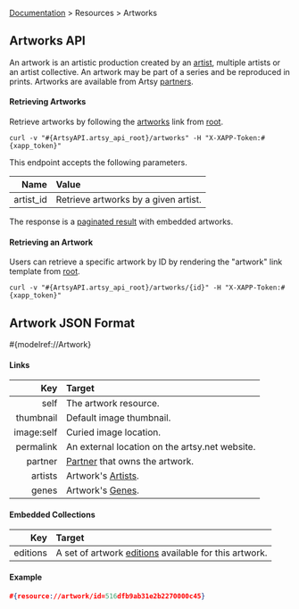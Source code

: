 [Documentation](/docs) &gt; Resources &gt; Artworks

## Artworks API

An artwork is an artistic production created by an [artist](/docs/artists), multiple artists or an artist collective. An artwork may be part of a series and be reproduced in prints. Artworks are available from Artsy [partners](/docs/partners).

#### Retrieving Artworks

Retrieve artworks by following the [artworks](#{ArtsyAPI.artsy_api_root}/artworks) link from [root](#{ArtsyAPI.artsy_api_root}).

```
curl -v "#{ArtsyAPI.artsy_api_root}/artworks" -H "X-XAPP-Token:#{xapp_token}"
```

This endpoint accepts the following parameters.

Name       | Value                                                             |
----------:|:------------------------------------------------------------------|
artist_id  | Retrieve artworks by a given artist.                              |

The response is a [paginated result](/docs/pagination) with embedded artworks.

#### Retrieving an Artwork

Users can retrieve a specific artwork by ID by rendering the "artwork" link template from [root](#{ArtsyAPI.artsy_api_root}).

```
curl -v "#{ArtsyAPI.artsy_api_root}/artworks/{id}" -H "X-XAPP-Token:#{xapp_token}"
```

## Artwork JSON Format

#{modelref://Artwork}

#### Links

Key        | Target                                           |
----------:|:-------------------------------------------------|
self       | The artwork resource.                            |
thumbnail  | Default image thumbnail.                         |
image:self | Curied image location.                           |
permalink  | An external location on the artsy.net website.   |
partner    | [Partner](/docs/partners) that owns the artwork. |
artists    | Artwork's [Artists](/docs/artists).              |
genes      | Artwork's [Genes](/docs/genes).                  |

#### Embedded Collections

Key           | Target                                                                          |
-------------:|:--------------------------------------------------------------------------------|
editions      | A set of artwork [editions](/docs/editions) available for this artwork.         |

#### Example

``` json
#{resource://artwork/id=516dfb9ab31e2b2270000c45}
```
